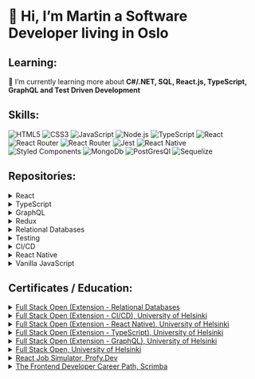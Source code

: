 # 👋 Hi, I’m Martin a Software Developer living in Oslo

## Learning:
🌱 I’m currently learning more about **C#/.NET, SQL, React.js, TypeScript, GraphQL and Test Driven Development**
## Skills:
![HTML5](https://img.shields.io/badge/html5-%23E34F26.svg?style=for-the-badge&logo=html5&logoColor=white)  ![CSS3](https://img.shields.io/badge/css3-%231572B6.svg?style=for-the-badge&logo=css3&logoColor=white)  ![JavaScript](https://img.shields.io/badge/javascript-%23323330.svg?style=for-the-badge&logo=javascript&logoColor=%23F7DF1E) ![Node.js](https://img.shields.io/badge/Node.js-43853D?style=for-the-badge&logo=node.js&logoColor=white) ![TypeScript](https://img.shields.io/badge/typescript-%23007ACC.svg?style=for-the-badge&logo=typescript&logoColor=white)  ![React](https://img.shields.io/badge/react-%2320232a.svg?style=for-the-badge&logo=react&logoColor=%2361DAFB) ![React Router](https://img.shields.io/badge/React_Router-CA4245?style=for-the-badge&logo=react-router&logoColor=white) ![React Router](https://img.shields.io/badge/Redux-593D88?style=for-the-badge&logo=redux&logoColor=white) ![Jest](https://img.shields.io/badge/Jest-323330?style=for-the-badge&logo=Jest&logoColor=white) ![React Native](https://img.shields.io/badge/React_Native-20232A?style=for-the-badge&logo=react&logoColor=61DAFB) ![Styled Components](https://img.shields.io/badge/styled--components-DB7093?style=for-the-badge&logo=styled-components&logoColor=white) ![MongoDb](https://img.shields.io/badge/MongoDB-4EA94B?style=for-the-badge&logo=mongodb&logoColor=white) ![PostGresQl](https://img.shields.io/badge/PostgreSQL-316192?style=for-the-badge&logo=postgresql&logoColor=white) ![Sequelize](https://img.shields.io/badge/sequelize-323330?style=for-the-badge&logo=sequelize&logoColor=blue)

## Repositories:
  
  <details>
  <summary>React</summary>
  <blockquote>
     <ul>
      <li><a href="https://github.com/MartinL-no/full-stack-open/tree/main/part6/redux-anecdotes">Anecdotes - React frontend with Redux state management</a></li>
      <li><a href="https://github.com/MartinL-no/react-projects/tree/main/reddit-timer">Reddit Timer - React frontend using Styled Components, React Router, React Hook Form, Jest, Cypress & React-Testing_Library</a></li>
      <li><a href="https://github.com/MartinL-no/react-projects/tree/main/quizzical">Quizzical</a></li>
    </ul>
  </blockquote>
</details>

<details>
  <summary>TypeScript</summary>
  <blockquote>
    <ul>
      <li><a href="https://github.com/MartinL-no/full-stack-open/tree/main/part9/patientor">Patientor - Full Stack TypeScript app with Express backend</a></li>
    </ul>
  </blockquote>
</details> 

<details>
  <summary>GraphQL</summary>
  <blockquote>
    <ul>
      <li><a href="https://github.com/MartinL-no/full-stack-open/tree/main/part8">Library - Full stack JavaScript app with Node.js/GraphQL backend and React frontend </a></li>
    </ul>
  </blockquote>
</details>

<details>
  <summary>Redux</summary>
  <blockquote>
    <ul>
      <li><a href="https://github.com/MartinL-no/full-stack-open/tree/main/part6/redux-anecdotes">Anecdotes - React frontend with Redux state management</a></li>
    </ul>
  </blockquote>
</details>

<details>
  <summary>Relational Databases</summary>
  <blockquote>
    <ul>
      <li><a href="https://github.com/MartinL-no/full-stack-open/tree/main/part13">Bloglist - Node.js/Express/Sequelize backend with PostGresQL database</a></li>
    </ul>
  </blockquote>
</details>

<details>
  <summary>Testing</summary>
  <blockquote>
    <ul>
      <li><a href="https://github.com/MartinL-no/full-stack-open/tree/main/part5">Bloglist - Fullstack React/Node.js app with automated testing using Jest, Cypress & React-Testing-Library</a></li>
    </ul>
  </blockquote>
</details>

<details>
  <summary>CI/CD</summary>
  <blockquote>
    <ul>
      <li><a href="https://github.com/MartinL-no/full-stack-open-pokedex">Pokedex - built GitHub actions deployment pipeline for preexisting app</a></li>
      <li><a href="https://github.com/MartinL-no/full-stack-open-part11-20">Bloglist - example GitHub actions deployment pipeline for app I created myself</a></li>
    </ul>
  </blockquote>
</details> 

<details>
  <summary>React Native</summary>
  <blockquote>
    <ul>
      <li><a href="https://github.com/MartinL-no/full-stack-open-part10">Rate Repository - React Native frontend using GraphQL, react-router-native, Formik, jest-expo & React Native Testing Library</a></li>
    </ul>
  </blockquote>
</details>

<details>
  <summary>Vanilla JavaScript</summary>
  <blockquote>
    <ul>
      <li><a href="https://github.com/MartinL-no/GET">Hangman - Exercise to create reactive app without library/framework using MVC design pattern</a></li>
      <li><a href="https://github.com/MartinL-no/javascript-projects/tree/main/movie-watchlist">Movie Watch List</a></li>
      <li><a href="https://github.com/MartinL-no/javascript-projects/tree/main/sample-portfolio-site">Sample Portfolio Website</a></li>
      <li><a href="https://github.com/MartinL-no/javascript-projects/tree/main/color-scheme-generator">Colour Scheme Generator</a></li>
      <li><a href="https://github.com/MartinL-no/javascript-projects/tree/main/invoice-generator">Invoice Generator</a></li>
      <li><a href="https://github.com/MartinL-no/javascript-projects/tree/main/password-generator">Password Generator</a></li>
      <li><a href="https://github.com/MartinL-no/javascript-projects/tree/main/unit-conversion">Unit Convertor</a></li>
    </ul>
  </blockquote>
</details> 

## Certificates / Education:

<details>
  <summary>
    <a href="https://github.com/MartinL-no/certificates/blob/main/img/certificate-psql.png?raw=true">Full Stack Open (Extension - Relational Databases</a>
  </summary>
  <blockquote>

Course on the use of relational databases (PostGresQL) in JavaScript applications.
    
Topics that the course covered include:

<ul>
  <li>Setup of PostGresQL database in Fly.io</li>
  <li>Setup and configuration of the database/models in Node.js using Sequelize</li>
  <li>Join tables/ queries</li>
  <li>Migrations</li>
  <li>Many to many table relationships</li>
</ul>

  </blockquote>
</details>

<details>
  <summary>
    <a href="https://github.com/MartinL-no/certificates/blob/main/img/certificate-cicd.png?raw=true">Full Stack Open (Extension - CI/CD), University of Helsinki</a>
  </summary>
  <blockquote>

Course on Continuous Integration / Continuous Delivery systems. As part of the course I creating a pipeline for testing and deployment of a Full-Stack JavaScript [application](https://github.com/MartinL-no/full-stack-open-part11-20) using GitHub Actions.

Topics that the course covered include:
    
<ul>
  <li>Introduction to CI/CD options available in the industry</li>
  <li>Creating GitHub Action workflows using YAML files</li>
  <li>Setup of lint, test and build steps</li>
  <li>Workflow for deploying an application to Heroku</li>
  <li>Configuring branch protections and pull request workflows</li>
  <li>Versioning and notifications</li>
</ul>

  </blockquote>
</details>


<details>
  <summary>
    <a href="https://github.com/MartinL-no/certificates/blob/main/img/certificate-reactnative.png?raw=true">Full Stack Open (Extension - React Native), University of Helsinki</a>
  </summary>
  <blockquote>

This course looked at the development of mobile applications using React Native. As part of it I created an [application](https://github.com/MartinL-no/full-stack-open-part10) for rating GitHub repositories
    
Topics that the course covered include:
    
<ul>
  <li>Setup of a development enviroment using Expo</li>
  <li>Eslint configuration</li>
  <li>Debugging using React Native Debugger</li>
  <li>React Native components</li>
  <li>Styling and theming React Native applications</li>
  <li>Routing with React Native Router</li>
  <li>Formik form management</li>
  <li>Communicating with backend using GraphQL</li>
  <li>Testing React Native applications</li>
  <li>Pagination/ infinite scrolling</li>
</ul>

  </blockquote>
</details>

<details>
  <summary>
    <a href="https://github.com/MartinL-no/certificates/blob/main/img/certificate-typescript.png?raw=true">Full Stack Open (Extension - TypeScript), University of Helsinki</a>
  </summary>
  <blockquote>

Extension of the Full Stack Open course focusing on Typescript, the course was designed by professional developers at [Terveystalo](https://www.terveystalo.com/fi/yhtio/toihin-terveystaloon/) to give an understanding of how to develop and configure projects using TypeScript.

Topics that the course covered include:

<ul>
  <li>The TypeScript type system</li>
  <li>Configuring and adding Types to an Express backend</li>
  <li>Typing a React frontend</li>
  <li>tsconfig setup</li>
</ul>
    
  </summary>
  <blockquote>

  </blockquote>
</details>

<details>
  <summary>
    <a href="https://github.com/MartinL-no/certificates/blob/main/img/certificate-graphql.png?raw=true">Full Stack Open (Extension - GraphQL), University of Helsinki</a>
  </summary>
  <blockquote>

Course covering the implementation of the GraphQL query language in Full-Stack JavaScript applications.
    
Topics that the course covered include:
    
<ul>
  <li>Setup of an GraphQL server in Node.js using Apollo Server</li>
  <li>Using GraphQL in React</li>
  <li>Database communication (Mongoose/MongoDB) & setup of middleware user authentication/li>
  <li>testing schemas/mutations using Apollo client</li>
  <li>Cache manipulation, fragments and subscriptions</li>
</ul>

  </blockquote>
</details>

<details>
  <summary>
    <a href="https://github.com/MartinL-no/certificates/blob/main/img/certificate-fullstack.png?raw=true">Full Stack Open, University of Helsinki</a>
  </summary>
  <blockquote>

Course focused on modern JavaScript-based web development and building single page applications with ReactJS that use GraphQL/ REST APIs built with Node.js.

Technologies that the course covered included Node.js, Express, MongoDB, React, Redux, Jest & JSONWebtoken authentication. There is a strong focus on current professional working practice, so included guidance on additional aspects necessary to working as a professional developer such as setting up a development enviroment, testing, deployment and linting configurations.
        
Modules:

<ul>
  <li>Fundamentals of Web apps</li>
  <li>Introduction to React</li>
  <li>Communicating with server</li>
  <li>Programming a server with NodeJS and Express</li>
  <li>Testing Express servers, user administration</li>
  <li>Testing React Apps</li>
  <li>State management with Redux</li>
  <li>React router, custom hooks, styling app with CSS and webpack</li>
<ul>

  </blockquote>
</details>

<details>
  <summary>
    <a href="https://profy.dev/#membership">React Job Simulator, Profy.Dev</a>
  </summary>
  <blockquote>

The React Job Simulator is a course designed to imitate the experience you get on your first developer job.

For this course I built a [Reddit Timer](https://github.com/MartinL-no/react-projects/tree/main/reddit-timer) according to professional working practices. The project was divided in tasks assigned using Kanban project management and tested through a Github Actions CI/CD pipeline. 
    
Topics that the course covered include:

<ul>
  <li>Developing a React frontend application according to a professional workflow</li>
  <li>Working with tooling and libraries that are common in professional projects</li>
  <li>Styling in React with Styled-Components</li>
  <li>Using structured work processes based on designs, tasks, and a project management tool</li>
  <li>Creating automated tests as part of the software development process</li>
  <li>Improving code via example code reviews and comparing with professional implementations/li>
<ul>

  </blockquote>
</details>

<details>
  <summary>
    <a href="https://github.com/MartinL-no/certificates/blob/main/img/ScrimbaCert.png?raw=true">The Frontend Developer Career Path, Scrimba</a>
  </summary>
  <blockquote>

The Career Path aims to teach you everything you need to know to be hired as a Frontend developer. It covers HTML, CSS, JavaScript, React, UI Design, career advice and contains over 70 hours of tutorials, hundreds of coding challenges, and dozens of real-world projects.

Modules:

<ul>
  <li>Welcome to the career path</li>
  <li>Web dev basics</li>
  <li>Making websites interactive</li>
  <li>Essential CSS concepts</li>
  <li>Essential JavaScript concepts</li>
  <li>Responsive design</li>
  <li>Next-level JavaScript</li>
  <li>Code reviews</li>
  <li>Working with APIs</li>
  <li>Building apps with Flexbox and Grid</li>
  <li>Learn UI design</li>
  <li>Learn Git</li>
  <li>React basics</li>
  <li>Advanced React</li>
  <li>Getting hired</li>
<ul>

  </blockquote>
</details>

